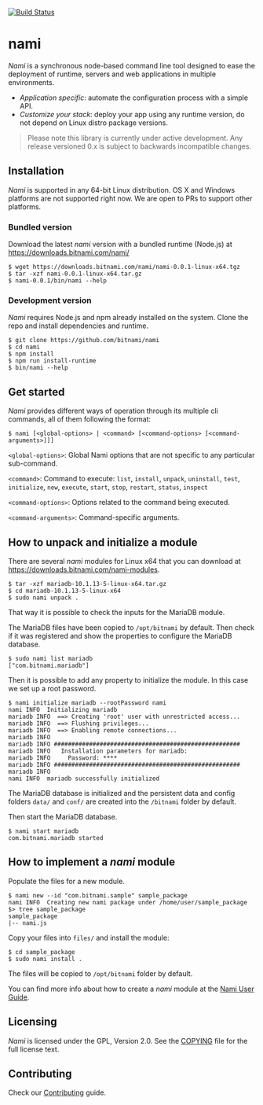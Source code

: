 [![Build Status](https://api.travis-ci.org/bitnami/nami.svg?branch=master)](http://travis-ci.org/bitnami/nami)

# nami

_Nami_ is a synchronous node-based command line tool designed to ease the deployment of runtime, servers and web applications in multiple environments.

- _Application specific_: automate the configuration process with a simple API.
- _Customize your stack_: deploy your app using any runtime version, do not depend on Linux distro package versions.

> Please note this library is currently under active development. Any release versioned 0.x is subject to backwards incompatible changes.

## Installation

_Nami_ is supported in any 64-bit Linux distribution. OS X and Windows platforms are not supported right now. We are open to PRs to support other platforms.

### Bundled version

Download the latest _nami_ version with a bundled runtime (Node.js) at https://downloads.bitnami.com/nami/

```
$ wget https://downloads.bitnami.com/nami/nami-0.0.1-linux-x64.tgz
$ tar -xzf nami-0.0.1-linux-x64.tar.gz
$ nami-0.0.1/bin/nami --help
```

### Development version

_Nami_ requires Node.js and npm already installed on the system. Clone the repo and install dependencies and runtime.

```
$ git clone https://github.com/bitnami/nami
$ cd nami
$ npm install
$ npm run install-runtime
$ bin/nami --help
```

## Get started

_Nami_ provides different ways of operation through its multiple cli commands, all of them following the format:
```
$ nami [<global-options> | <command> [<command-options> [<command-arguments>]]]
```
`<global-options>`: Global Nami options that are not specific to any particular sub-command.

`<command>`: Command to execute: `list`, `install`, `unpack`, `uninstall`, `test`, `initialize`, `new`, `execute`, `start`, `stop`, `restart`, `status`, `inspect`

`<command-options>`: Options related to the command being executed.

`<command-arguments>`: Command-specific arguments.

## How to unpack and initialize a module

There are several _nami_ modules for Linux x64 that you can download at https://downloads.bitnami.com/nami-modules.

```
$ tar -xzf mariadb-10.1.13-5-linux-x64.tar.gz
$ cd mariadb-10.1.13-5-linux-x64
$ sudo nami unpack .
```

That way it is possible to check the inputs for the MariaDB module.

The MariaDB files have been copied to `/opt/bitnami` by default. Then check if it was registered and show the properties to configure the MariaDB database.

```
$ sudo nami list mariadb
["com.bitnami.mariadb"]
```

Then it is possible to add any property to initialize the module. In this case we set up a root password.

```
$ nami initialize mariadb --rootPassword nami
nami INFO  Initializing mariadb
mariadb INFO  ==> Creating 'root' user with unrestricted access...
mariadb INFO  ==> Flushing privileges...
mariadb INFO  ==> Enabling remote connections...
mariadb INFO
mariadb INFO #####################################################
mariadb INFO   Installation parameters for mariadb:
mariadb INFO     Password: ****
mariadb INFO #####################################################
mariadb INFO
nami INFO  mariadb successfully initialized
```

The MariaDB database is initialized and the persistent data and config folders `data/` and `conf/` are created into the `/bitnami` folder by default.

Then start the MariaDB database.

```
$ nami start mariadb
com.bitnami.mariadb started
```

## How to implement a _nami_ module

Populate the files for a new module.

```
$ nami new --id "com.bitnami.sample" sample_package
nami INFO  Creating new nami package under /home/user/sample_package
$> tree sample_package
sample_package
|-- nami.js
```

Copy your files into `files/` and install the module:
```
$ cd sample_package
$ sudo nami install .
```

The files will be copied to `/opt/bitnami` folder by default.

You can find more info about how to create a _nami_ module at the [Nami User Guide](docs/Nami.md).

## Licensing

_Nami_ is licensed under the GPL, Version 2.0. See the [COPYING](COPYING) file for the full license text.

## Contributing

Check our [Contributing](CONTRIBUTING.md) guide.
 
